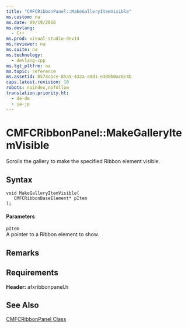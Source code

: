 ```yaml
---
title: "CMFCRibbonPanel::MakeGalleryItemVisible"
ms.custom: na
ms.date: 09/19/2016
ms.devlang: 
  - C++
ms.prod: visual-studio-dev14
ms.reviewer: na
ms.suite: na
ms.technology: 
  - devlang-cpp
ms.tgt_pltfrm: na
ms.topic: reference
ms.assetid: 8574c5ce-85a5-432a-a9d1-e300b0ac6c4b
caps.latest.revision: 10
robots: noindex,nofollow
translation.priority.ht: 
  - de-de
  - ja-jp
---
```

# CMFCRibbonPanel::MakeGalleryItemVisible
Scrolls the gallery to make the specified Ribbon element visible.  
  
## Syntax  
  
```  
void MakeGalleryItemVisible(  
   CMFCRibbonBaseElement* pItem  
);  
```  
  
#### Parameters  
 `pItem`  
 A pointer to a Ribbon element to show.  
  
## Remarks  
  
## Requirements  
 **Header:** afxribbonpanel.h  
  
## See Also  
 [CMFCRibbonPanel Class](../vs140/CMFCRibbonPanel-Class.md)